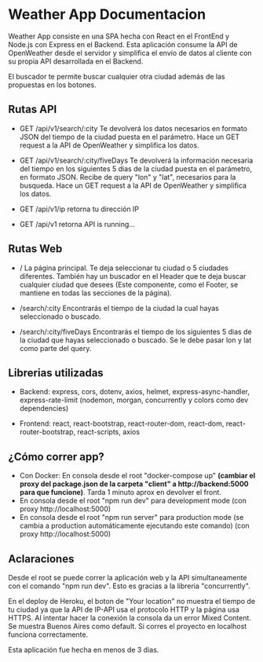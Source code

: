 # Weather App Documentacion

Weather App consiste en una SPA hecha con React en el FrontEnd y Node.js con Express en el Backend. Esta aplicación consume la API de OpenWeather desde el servidor y simplifica el envío de datos al cliente con su propia API desarrollada en el Backend.

El buscador te permite buscar cualquier otra ciudad además de las propuestas en los botones.

## Rutas API

- GET /api/v1/search/:city Te devolverá los datos necesarios en formato JSON del tiempo de la ciudad puesta en el parámetro. Hace un GET request a la API de OpenWeather y simplifica los datos.

- GET /api/v1/search/:city/fiveDays Te devolverá la información necesaria del tiempo en los siguientes 5 dias de la ciudad puesta en el parámetro, en formato JSON. Recibe de query "lon" y "lat", necesarios para la busqueda. Hace un GET request a la API de OpenWeather y simplifica los datos.

- GET /api/v1/ip retorna tu dirección IP
- GET /api/v1 retorna API is running...

## Rutas Web

- / La página principal. Te deja seleccionar tu ciudad o 5 ciudades diferentes. También hay un buscador en el Header que te deja buscar cualquier ciudad que desees (Este componente, como el Footer, se mantiene en todas las secciones de la página).

- /search/:city Encontrarás el tiempo de la ciudad la cual hayas seleccionado o buscado.

- /search/:city/fiveDays Encontrarás el tiempo de los siguientes 5 dias de la ciudad que hayas seleccionado o buscado. Se le debe pasar lon y lat como parte del query.

## Librerias utilizadas

- Backend: express, cors, dotenv, axios, helmet, express-async-handler, express-rate-limit (nodemon, morgan, concurrently y colors como dev dependencies)

- Frontend: react, react-bootstrap, react-router-dom, react-dom, react-router-bootstrap, react-scripts, axios

## ¿Cómo correr app?

- Con Docker: En consola desde el root "docker-compose up" **(cambiar el proxy del package.json de la carpeta "client" a http://backend:5000 para que funcione)**. Tarda 1 minuto aprox en devolver el front.
- En consola desde el root "npm run dev" para development mode (con proxy http://localhost:5000)
- En consola desde el root "npm run server" para production mode (se cambia a production automáticamente ejecutando este comando) (con proxy http://localhost:5000)


## Aclaraciones

Desde el root se puede correr la aplicación web y la API simultaneamente con el comando "npm run dev". Esto es gracias a la libreria "concurrently".

En el deploy de Heroku, el boton de "Your location" no muestra el tiempo de tu ciudad ya que la API de IP-API usa el protocolo HTTP y la página usa HTTPS. Al intentar hacer la conexión la consola da un error Mixed Content. Se muestra Buenos Aires como default.
Si corres el proyecto en localhost funciona correctamente.

Esta aplicación fue hecha en menos de 3 dias. 
